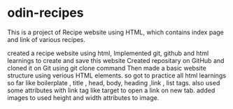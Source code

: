 # odin-recipes
This is a project of Recipe website using HTML, which contains index page and link of various recipes. 

created a recipe website using html, 
Implemented git, github and html learnings to create and save this website 
Created repositary on GitHub and cloned it on Git using git clone command
Then made a basic website structure using verious HTML elements. so got to practice all html learnings so far like boilerplate , title , head, body, heading ,link , list tags.
also used some attributes with link tag like target to open a link on new tab. added images to used height and width attributes to image.
